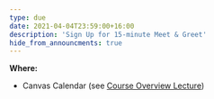 ```yaml
---
type: due
date: 2021-04-04T23:59:00+16:00
description: 'Sign Up for 15-minute Meet & Greet'
hide_from_announcments: true
---
```

**Where:** 
- Canvas Calendar (see [Course Overview Lecture](https://youtu.be/nGYnknL1QFs))
